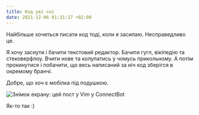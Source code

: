 ```yaml
---
title: Код уві сні
date: 2021-12-06 01:31:17 +02:00
---
```


Найбільше хочеться писати код тоді, коли я засипаю. Несправедливо це.

Я хочу заснути і бачити текстовий редактор. Бачити гугл, вікіпедію та стековерфлоу. Вчити нове та колупатись у чомусь прикольному. А потім прокинутися і побачити, що весь написаний за ніч код зберігся в окремому бранчі.

Добре, що хоч є мобілка під подушкою.

![Знімок екрану: цей пост у Vim у ConnectBot](/uploads/vim-connectbot.png)

Як-то так :)
